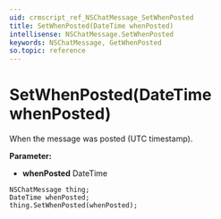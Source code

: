 ```yaml
---
uid: crmscript_ref_NSChatMessage_SetWhenPosted
title: SetWhenPosted(DateTime whenPosted)
intellisense: NSChatMessage.SetWhenPosted
keywords: NSChatMessage, GetWhenPosted
so.topic: reference
---
```


# SetWhenPosted(DateTime whenPosted)

When the message was posted (UTC timestamp).

**Parameter:** 
* **whenPosted** DateTime

```crmscript
NSChatMessage thing;
DateTime whenPosted;
thing.SetWhenPosted(whenPosted);
```

